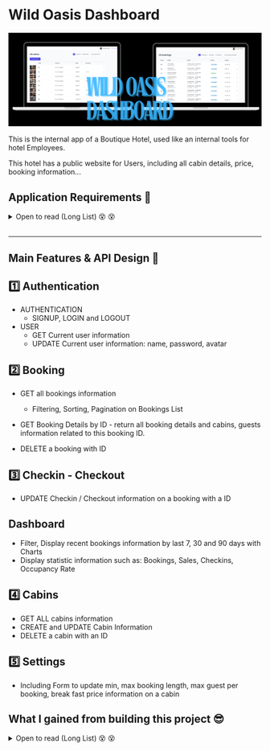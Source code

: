 # Wild Oasis Dashboard

![Banner](/images/banner.png)

This is the internal app of a Boutique Hotel, used like an internal tools for hotel Employees.

This hotel has a public website for Users, including all cabin details, price, booking information...


## Application Requirements 👀

<details>

<summary>Open to read (Long List) 😵 😵</summary>

<br />

👉 Employee NEED to logged into the application to Perform any tasks.

👉 New users can only be signed up from the inside the applications - to guarentee that only actual hotel employees can get Accounts.

👉 Needs a Table View with cabins, showing cabin photo, name, capacity, price, current discount...

👉 Users should be able to update or delete the cabin, and create the cabins (uploading cabin photo)

👉 Needs table view for all the bookings, showing Arrival, departure dates, status, and paid amount, as well as cabin and guest data.

👉 Booking status can be `Unconfirmed` (booked, but not checked in), `Checked in`, `Checked out`.
Booking table should be able to filter by these statuses.

👉 Other booking data incluese: number of guests, nights, guest observation, breakfast or not, breakfast price.

👉 Users should be able to delete, checkin, checkout a booking as the guest arrives (no editting necessary for now)

👉 Bookings may not have been paid yet, on guest arival. Thereby, on checkin, users need to accept payment (outside of the app scope), and then CONFIRM manually, payment has been received (inside the application)

👉 On Checkin, guest should have the ability to add breakfast for the entire stay, if they hadn't already.

👉 Guest data : fullname, email, national ID, nationality, country flag

---

👍 The initial app screen should be a dashboard, to display important information for the Last 7 days, 30, 90 days.

👉 A list of guest checking in and out on the current day. Users should be able to perform these tasks from here.

👉 Statistics on recent booking, sales, checkins, occupancy rate

👉 A chart showing all daily Hotel sales, showing both "total" and "extra" sales (extra sales - is only breakfast at the moment!)

👉 A chart showing statistics on stay durations, as this is an important metric for the hotel.

👍 Users should be able to define a few application-wide settings: price for breakfast, min max nights stay, max guest per booking

👍 App needs Dark Mode.

</details>

<br />

<hr />

## Main Features & API Design 📡

## 1️⃣ Authentication
- AUTHENTICATION
    - SIGNUP, LOGIN and LOGOUT
- USER
    - GET Current user information
    - UPDATE  Current user information: name, password, avatar

## 2️⃣ Booking
- GET all bookings information
    - Filtering, Sorting, Pagination on Bookings List

- GET Booking Details by ID - return all booking details and cabins, guests information related to this booking ID.

- DELETE a booking with ID

## 3️⃣ Checkin - Checkout
- UPDATE Checkin / Checkout information on a booking with a ID

## Dashboard
- Filter, Display recent bookings information by last 7, 30 and 90 days with Charts
- Display statistic information such as: Bookings, Sales, Checkins, Occupancy Rate


## 4️⃣ Cabins
- GET ALL cabins information
- CREATE and UPDATE Cabin Information
- DELETE a cabin with an ID

## 5️⃣ Settings
- Including Form to update min, max booking length, max guest per booking, break fast price information on a cabin

## What I gained from building this project 😎
<details> 

<summary>Open to read (Long List) 😵 😵</summary>

🔵 LITERRALY, this project is the single place I bundled EVERY SINGLE KNOWLEDGE I GAINNED about React into ONCE PLACE.

🔵 Professional large frontend application planning.

From gather business requirements, frontend architecture, thinking about the data flow through the entire application

and then Break the application into categories of features.

Choosing suitable Technology Stack for high quality frontend development.

🔵 Relational Data modeling with Supabase

🔵 Building large React application with best libraries in React Ecosystem

🔵 Managing Remote Server state in application with React Query, there's no Redux in this application

🔵 Managing Complex Form Fields State & validation with React Hook Form.

🔵 Write highly reusable React Functional Component, with custom styling by leveraging `styled-component`

Examples: Reusable Modal Component, Confirm Component, and Table Component with custom styling, and Compount Pattern, Select, Client Side Sort, Filter, Pagination...

🔵 This application built with `Performance and Accessibility` in mind.

🔵 Applied Advanced React Patterns likes Custom Hooks, High Order Component (HOC), Render Props, Compound components.

🔵 Error Boundaries for production

</details>
